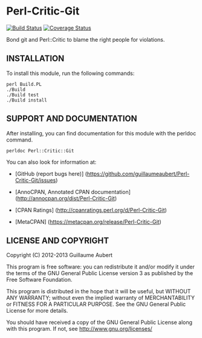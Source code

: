 Perl-Critic-Git
===============

[![Build Status](https://travis-ci.org/guillaumeaubert/Perl-Critic-Git.png?branch=master)](https://travis-ci.org/guillaumeaubert/Perl-Critic-Git)
[![Coverage Status](https://coveralls.io/repos/guillaumeaubert/Perl-Critic-Git/badge.png?branch=master)](https://coveralls.io/r/guillaumeaubert/Perl-Critic-Git?branch=master)

Bond git and Perl::Critic to blame the right people for violations.


INSTALLATION
------------

To install this module, run the following commands:

	perl Build.PL
	./Build
	./Build test
	./Build install


SUPPORT AND DOCUMENTATION
-------------------------

After installing, you can find documentation for this module with the
perldoc command.

	perldoc Perl::Critic::Git


You can also look for information at:

 * [GitHub (report bugs here)]
   (https://github.com/guillaumeaubert/Perl-Critic-Git/issues)

 * [AnnoCPAN, Annotated CPAN documentation]
   (http://annocpan.org/dist/Perl-Critic-Git)

 * [CPAN Ratings]
   (http://cpanratings.perl.org/d/Perl-Critic-Git)

 * [MetaCPAN]
   (https://metacpan.org/release/Perl-Critic-Git)


LICENSE AND COPYRIGHT
---------------------

Copyright (C) 2012-2013 Guillaume Aubert

This program is free software: you can redistribute it and/or modify it under
the terms of the GNU General Public License version 3 as published by the Free
Software Foundation.

This program is distributed in the hope that it will be useful, but WITHOUT ANY
WARRANTY; without even the implied warranty of MERCHANTABILITY or FITNESS FOR A
PARTICULAR PURPOSE. See the GNU General Public License for more details.

You should have received a copy of the GNU General Public License along with
this program. If not, see http://www.gnu.org/licenses/

